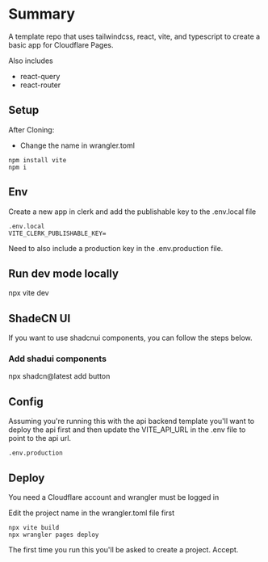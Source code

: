 # Summary

A template repo that uses tailwindcss, react, vite, and typescript to create a basic app for Cloudflare Pages.

Also includes
- react-query
- react-router

## Setup

After Cloning:
- Change the name in wrangler.toml

  
```
npm install vite
npm i
```
## Env

Create a new app in clerk and add the publishable key to the .env.local file

```
.env.local
VITE_CLERK_PUBLISHABLE_KEY=
```

Need to also include a production key in the .env.production file.

## Run dev mode locally 
npx vite dev

## ShadeCN UI
If you want to use shadcnui components, you can follow the steps below.

### Add shadui components 
npx shadcn@latest add button




## Config

Assuming you're running this with the api backend template you'll want to deploy the api first and then update the VITE_API_URL in the .env file to point to the api url.

```
.env.production
```

## Deploy
You need a Cloudflare account and wrangler must be logged in

Edit the project name in the wrangler.toml file first

```
npx vite build
npx wrangler pages deploy
```

The first time you run this you'll be asked to create a project. Accept.
